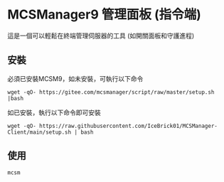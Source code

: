 # MCSManager9 管理面板 (指令端)
這是一個可以輕鬆在終端管理伺服器的工具 (如開關面板和守護進程)
## 安裝
必須已安裝MCSM9，如未安裝，可執行以下命令
```
wget -qO- https://gitee.com/mcsmanager/script/raw/master/setup.sh |bash
```
如已安裝，執行以下命令即可安裝
```
wget -qO- https://raw.githubusercontent.com/IceBrick01/MCSManager-Client/main/setup.sh | bash
```
## 使用
```
mcsm
```
